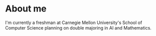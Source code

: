 <h1>About me</h1>

I'm currently a freshman at Carnegie Mellon University's School of Computer Science planning on double majoring in AI and Mathematics. 
